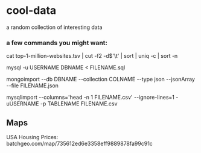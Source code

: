 # cool-data
a random collection of interesting data

<h3>a few commands you might want:</h3>
  cat top-1-million-websites.tsv | cut -f2 -d$'\t' | sort | uniq -c | sort -n
  
  mysql -u USERNAME DBNAME < FILENAME.sql
  
  mongoimport --db DBNAME --collection COLNAME --type json --jsonArray --file FILENAME.json
  
  mysqlimport --columns='head -n 1 FILENAME.csv' --ignore-lines=1 -uUSERNAME -p TABLENAME FILENAME.csv


## Maps
  USA Housing Prices: batchgeo.com/map/735612ed6e3358eff9889878fa99c91c
